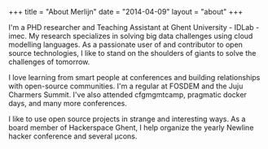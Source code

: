 +++
title = "About Merlijn"
date = "2014-04-09"
layout = "about"
+++

I'm a PHD researcher and Teaching Assistant at Ghent University - IDLab - imec. My research specializes in solving big data challenges using cloud modelling languages. As a passionate user of and contributor to open source technologies, I like to stand on the shoulders of giants to solve the challenges of tomorrow.

I love learning from smart people at conferences and building relationships with open-source communities. I'm a regular at FOSDEM and the Juju Charmers Summit. I've also attended cfgmgmtcamp, pragmatic docker days, and many more conferences.

I like to use open source projects in strange and interesting ways. As a board member of Hackerspace Ghent, I help organize the yearly Newline hacker conference and several μcons.
